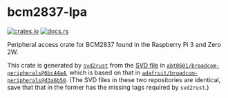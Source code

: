 # bcm2837-lpa

[![crates.io](https://img.shields.io/crates/v/bcm2837-lpa.svg)](https://crates.io/crates/bcm2837-lpa)
[![docs.rs](https://img.shields.io/docsrs/bcm2837-lpa)](https://docs.rs/bcm2837-lpa)

Peripheral access crate for BCM2837 found in the Raspberry Pi 3 and Zero 2W.

This crate is generated by [`svd2rust`](https://crates.io/crates/svd2rust)
from the
[SVD file](https://github.com/abt8601/broadcom-peripherals/blob/6bc44a4fd5c956249b9d8815f66a9df41b5791b1/svd/gen/bcm2837_lpa.svd)
in
[`abt8601/broadcom-peripherals@6bc44a4`](https://github.com/abt8601/broadcom-peripherals/tree/6bc44a4fd5c956249b9d8815f66a9df41b5791b1),
which is based on that in
[`adafruit/broadcom-peripherals@d3a6b50`](https://github.com/adafruit/broadcom-peripherals/tree/d3a6b50a21e7dd49ba4bfa0374da3407594caa50).
(The SVD files in these two repositories are identical,
save that that in the former has the missing tags required by `svd2rust`.)
